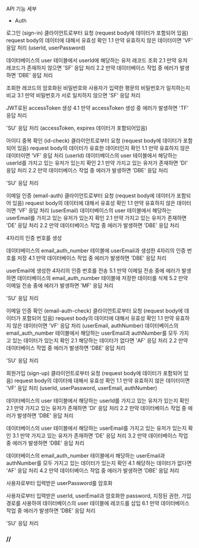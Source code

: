 API 기능 세부

- Auth

로그인 (sign-in)
클라이언트로부터 요청 (request body에 데이터가 포함되어 있음)
request body의 데이터에 대해서 유효성 확인
1.1 만약 유효하지 않은 데이터이면 'VF' 응답 처리
(userId, userPassword)

데이터베이스의 user 테이블에서 userId에 해당하는 유저 레코드 조회
2.1 만약 유저 레코드가 존재하지 않으면 'SF' 응답 처리
2.2 만약 데이터베이스 작업 중 에러가 발생하면 'DBE' 응답 처리

조회한 레코드의 암호화된 비밀번호와 사용자가 입력한 평문의 비밀번호가 일치하는지 비교 3.1 만약 비밀번호가 서로 일치하지 않으면 'SF' 응답 처리

JWT로된 accessToken 생성 4.1 만약 accessToken 생성 중 에러가 발생하면 'TF' 응답 처리

'SU' 응답 처리 (accessToken, expires 데이터가 포함되어있음)

아이디 중복 확인 (id-check)
클라이언트로부터 요청 (request body에 데이터가 포함되어 있음)
request body의 데이터가 유효한 데이터인지 확인
1.1 만약 유효하지 않은 데이터이면 'VF' 응답 처리
(userId)
데이터베이스의 user 테이블에서 해당하는 userId를 가지고 있는 유저가 있는지 확인
2.1 만약 가지고 있는 유저가 존재하면 'DI' 응답 처리
2.2 만약 데이터베이스 작업 중 에러가 발생하면 'DBE' 응답 처리

'SU' 응답 처리

이메일 인증 (email-auth)
클라이언트로부터 요청 (request body에 데이터가 포함되어 있음)
request body의 데이터에 대해서 유효성 확인
1.1 만약 유효하지 않은 데이터이면 'VF' 응답 처리
(userEmail)
데이터베이스의 user 테이블에서 해당하는 userEmail를 가지고 있는 유저가 있는지 확인
2.1 만약 가지고 있는 유저가 존재하면 'DE' 응답 처리
2.2 만약 데이터베이스 작업 중 에러가 발생하면 'DBE' 응답 처리

4자리의 인증 번호를 생성

데이터베이스의 email_auth_number 테이블에 userEmail과 생성한 4자리의 인증 번호를 저장
4.1 만약 데이터베이스 작업 중 에러가 발생하면 'DBE' 응답 처리

userEmail에 생성한 4자리의 인증 번호를 전송
5.1 만약 이메일 전송 중에 에러가 발생하면 데이터베이스의 email_auth_number 테이블에 저장한 데이터를 삭제
5.2 만약 이메일 전송 중에 에러가 발생하면 'MF' 응답 처리

'SU' 응답 처리

이메일 인증 확인 (email-auth-check)
클라이언트로부터 요청 (request body에 데이터가 포함되어 있음)
request body의 데이터에 대해서 유효성 확인
1.1 만약 유효하지 않은 데이터이면 'VF' 응답 처리
(userEmail, authNumber)
데이터베이스의 email_auth_number 테이블에서 해당하는 userEmail과 authNumber를 모두 가지고 있는 데이터가 있는지 확인
2.1 해당하는 데이터가 없다면 'AF' 응답 처리
2.2 만약 데이터베이스 작업 중 에러가 발생하면 'DBE' 응답 처리

'SU' 응답 처리

회원가입 (sign-up)
클라이언트로부터 요청 (request body에 데이터가 포함되어 있음)
request body의 데이터에 대해서 유효성 확인
1.1 만약 유효하지 않은 데이터이면 'VF' 응답 처리
(userId, userPassword, userEmail, authNumber)

데이터베이스의 user 테이블에서 해당하는 userId를 가지고 있는 유저가 있는지 확인
2.1 만약 가지고 있는 유저가 존재하면 'DI' 응답 처리
2.2 만약 데이터베이스 작업 중 에러가 발생하면 'DBE' 응답 처리

데이터베이스의 user 테이블에서 해당하는 userEmail를 가지고 있는 유저가 있는지 확인
3.1 만약 가지고 있는 유저가 존재하면 'DE' 응답 처리
3.2 만약 데이터베이스 작업 중 에러가 발생하면 'DBE' 응답 처리

데이터베이스의 email_auth_number 테이블에서 해당하는 userEmail과 authNumber를 모두 가지고 있는 데이터가 있는지 확인
4.1 해당하는 데이터가 없다면 'AF' 응답 처리
4.2 만약 데이터베이스 작업 중 에러가 발생하면 'DBE' 응답 처리

사용자로부터 입력받은 userPassword를 암호화

사용자로부터 입력받은 userId, userEmail과 암호화한 password, 지정된 권한, 가입경로를 사용하여 데이터베이스의 user 테이블에 레코드를 삽입
6.1 만약 데이터베이스 작업 중 에러가 발생하면 'DBE' 응답 처리

'SU' 응답 처리


### //